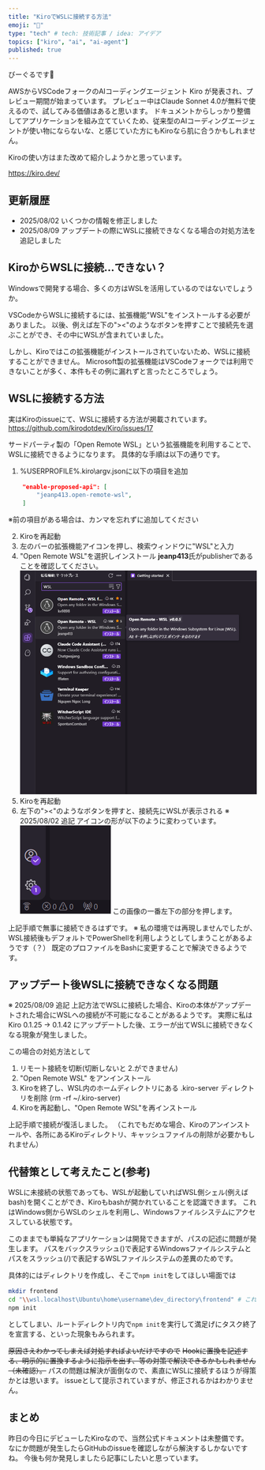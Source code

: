 ```yaml
---
title: "KiroでWSLに接続する方法"
emoji: "🐎"
type: "tech" # tech: 技術記事 / idea: アイデア
topics: ["kiro", "ai", "ai-agent"]
published: true
---
```


びーぐるです🐶

AWSからVSCodeフォークのAIコーディングエージェント Kiro が発表され、プレビュー期間が始まっています。
プレビュー中はClaude Sonnet 4.0が無料で使えるので、試してみる価値はあると思います。
ドキュメントからしっかり整備してアプリケーションを組み立てていくため、従来型のAIコーディングエージェントが使い物にならないな、と感じていた方にもKiroなら肌に合うかもしれません。

Kiroの使い方はまた改めて紹介しようかと思っています。

https://kiro.dev/

## 更新履歴
- 2025/08/02 いくつかの情報を修正しました
- 2025/08/09 アップデートの際にWSLに接続できなくなる場合の対処方法を追記しました

## KiroからWSLに接続…できない？

Windowsで開発する場合、多くの方はWSLを活用しているのではないでしょうか。

VSCodeからWSLに接続するには、拡張機能"WSL"をインストールする必要がありました。
以後、例えば左下の"><"のようなボタンを押すことで接続先を選ぶことができ、その中にWSLが含まれていました。

しかし、Kiroではこの拡張機能がインストールされていないため、WSLに接続することができません。
Microsoft製の拡張機能はVSCodeフォークでは利用できないことが多く、本件もその例に漏れずと言ったところでしょう。


## WSLに接続する方法

実はKiroのissueにて、WSLに接続する方法が掲載されています。
https://github.com/kirodotdev/Kiro/issues/17

サードパーティ製の「Open Remote WSL」という拡張機能を利用することで、WSLに接続できるようになります。
具体的な手順は以下の通りです。

1. %USERPROFILE%\.kiro\argv.jsonに以下の項目を追加
```json
    "enable-proposed-api": [
        "jeanp413.open-remote-wsl",
    ]
```
※前の項目がある場合は、カンマを忘れずに追加してください

2. Kiroを再起動
3. 左のバーの拡張機能アイコンを押し、検索ウィンドウに"WSL"と入力
4. "Open Remote WSL"を選択しインストール
**jeanp413**氏がpublisherであることを確認してください。
![](/images/img0001.png)
5. Kiroを再起動
6. 左下の"><"のようなボタンを押すと、接続先にWSLが表示される
※ 2025/08/02 追記 アイコンの形が以下のように変わっています。
![](/images/img0003.png)
この画像の一番左下の部分を押します。


上記手順で無事に接続できるはずです。
※ 私の環境では再現しませんでしたが、WSL接続後もデフォルトでPowerShellを利用しようとしてしまうことがあるようです（？）
既定のプロファイルをBashに変更することで解決できるようです。


## アップデート後WSLに接続できなくなる問題

※ 2025/08/09 追記
上記方法でWSLに接続した場合、Kiroの本体がアップデートされた場合にWSLへの接続が不可能になることがあるようです。
実際に私は Kiro 0.1.25 → 0.1.42 にアップデートした後、エラーが出てWSLに接続できなくなる現象が発生しました。

この場合の対処方法として

1. リモート接続を切断(切断しないと 2.ができません)
2. "Open Remote WSL" をアンインストール
3. Kiroを終了し、WSL内のホームディレクトリにある .kiro-server ディレクトリを削除
(rm -rf ~/.kiro-server)
4. Kiroを再起動し、"Open Remote WSL"を再インストール

上記手順で接続が復活しました。
（これでもだめな場合、Kiroのアンインストールや、各所にあるKiroディレクトリ、キャッシュファイルの削除が必要かもしれません）

## 代替策として考えたこと(参考)

WSLに未接続の状態であっても、WSLが起動していればWSL側シェル(例えばbash)を開くことができ、Kiroもbashが開かれていることを認識できます。
これはWindows側からWSLのシェルを利用し、Windowsファイルシステムにアクセスしている状態です。

このままでも単純なアプリケーションは開発できますが、パスの記述に問題が発生します。
パスをバックスラッシュ(\)で表記するWindowsファイルシステムとパスをスラッシュ(/)で表記するWSLファイルシステムの差異のためです。

具体的にはディレクトリを作成し、そこで`npm init`をしてほしい場面では
```bash
mkdir frontend
cd "\\wsl.localhost\Ubuntu\home\username\dev_directory\frontend" # これはバックスラッシュで書かれたパスのためNo such file or directoryで失敗
npm init
```
としてしまい、ルートディレクトリ内で`npm init`を実行して満足げにタスク終了を宣言する、といった現象もみられます。

~~原因さえわかってしまえば対処すればよいだけですので~~
~~Hookに置換を記述する、明示的に置換するように指示を出す、等の対策で解決できるかもしれません（未確認）。~~
パスの問題は解決が面倒なので、素直にWSLに接続するほうが得策かとは思います。
issueとして提示されていますが、修正されるかはわかりません。

## まとめ
昨日の今日にデビューしたKiroなので、当然公式ドキュメントは未整備です。
なにか問題が発生したらGitHubのissueを確認しながら解決するしかないですね。
今後も何か発見しましたら記事にしたいと思っています。